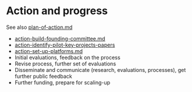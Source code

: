 # Action and progress

See also [plan-of-action.md](../master/plan-of-action.md "mention")



* [action-build-founding-committee.md](action-build-founding-committee.md "mention")
* [action-identify-pilot-key-projects-papers](action-identify-pilot-key-projects-papers/ "mention")
* [action-set-up-platforms.md](action-set-up-platforms.md "mention")
* Initial evaluations, feedback on the process
* Revise process, further set of evaluations
* Disseminate and communicate (research, evaluations, processes), get further public feedback
* Further funding, prepare for scaling-up
